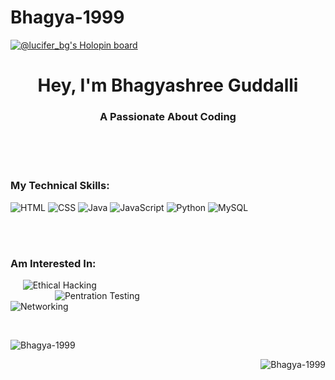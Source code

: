 # Bhagya-1999

[![@lucifer_bg's Holopin board](https://holopin.io/api/user/board?user=lucifer_bg)](https://holopin.io/@lucifer_bg)

<h1 align="center">Hey, I'm Bhagyashree Guddalli </h1>
<h3 align="center">A Passionate About Coding </h3>


<br> 
<br>
<br>

<h3 align="left">My Technical Skills:</h3>
<p align="left">
    
 <img alt="HTML" src="https://img.shields.io/badge/html-%23E34F26.svg?&style=for-the-badge&logo=html&logoColor=white" />
 <img alt="CSS" src="https://img.shields.io/badge/css-%231572B6.svg?&style=for-the-badge&logo=css3&logoColor=white" />
 <img alt="Java" src="https://img.shields.io/badge/java-%23ED8B00.svg?&style=for-the-badge&logo=java&logoColor=white" />

 
 <img alt="JavaScript" src="https://img.shields.io/badge/javascript-%23E34F26.svg?&style=for-the-badge&logo=javascript&logoColor=white" /> 
 <img alt="Python" src="https://img.shields.io/badge/python-%2314354C.svg?style=for-the-badge&logo=python&logoColor=white" />
 <img alt="MySQL" src="https://img.shields.io/badge/MySQL-00000F?style=for-the-badge&logo=mysql&logoColor=white" />
  
</p>
<br>
<br>
<h3 align="left">Am Interested In:</h3>
<p align="left">

&nbsp;&nbsp; &nbsp;&nbsp;<img alt="Ethical Hacking" src="https://img.shields.io/badge/ethicalhacking-%23E34F26.svg?&style=for-the-badge&logo=ethical&logoColor=white" /> 
<br>
 &nbsp;&nbsp;&nbsp;&nbsp;&nbsp;&nbsp;&nbsp;&nbsp;&nbsp;&nbsp;&nbsp;&nbsp;&nbsp;&nbsp;&nbsp;&nbsp;&nbsp;&nbsp;<img alt="Pentration Testing" src="https://img.shields.io/badge/pentrationtesting-%231572B6.svg?&style=for-the-badge&logo=pentration&logoColor=white" /> 
<br>
 <img alt="Networking" src="https://img.shields.io/badge/networking-%23ED8B00.svg?&style=for-the-badge&logo=networking&logoColor=white" />

 </p>
 <br>

<p>&nbsp;<img align="left" src="https://github-readme-stats.vercel.app/api?username=Bhagya-1999&show_icons=true&locale=en" alt="Bhagya-1999" /></p>

<p><img align="right" src="https://github-readme-streak-stats.herokuapp.com/?user=Bhagya-1999&" alt="Bhagya-1999" /></p>
